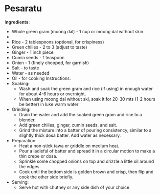# Pesaratu
**Ingredients:**
*   Whole green gram (moong dal) - 1 cup or moong dal without skin
* 
*   Rice - 2 tablespoons (optional, for crispiness)
*   Green chilies - 2 to 3 (adjust to taste)
*   Ginger - 1 inch piece
*   Cumin seeds - 1 teaspoon
*   Onion - 1 (finely chopped, for garnish)
*   Salt - to taste
*   Water - as needed
*   Oil - for cooking
Instructions:
*   Soaking:
    * Wash and soak the green gram and rice (if using) in enough water for about 4-6 hours or overnight.
    * When using moong dal without ski, soak it for 20-30 mts (1-2 hours be better) in luke warm water
*   Grinding:
    * Drain the water and add the soaked green gram and rice to a blender.
    * Add green chilies, ginger, cumin seeds, and salt.
    * Grind the mixture into a batter of pouring consistency, similar to a slightly thick dosa batter. Add water as necessary.
*   Preparation:
    * Heat a non-stick tawa or griddle on medium heat.
    * Pour a ladleful of batter and spread it in a circular motion to make a thin crepe or dosa.
    * Sprinkle some chopped onions on top and drizzle a little oil around the edges.
    * Cook until the bottom side is golden brown and crisp, then flip and cook the other side briefly.
*   Serving:
    * Serve hot with chutney or any side dish of your choice.
